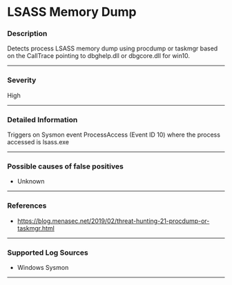 # LSASS Memory Dump
### Description

Detects process LSASS memory dump using procdump or taskmgr based on the CallTrace pointing to dbghelp.dll or dbgcore.dll for win10.

-------------------
### Severity

High

-------------------

### Detailed Information

Triggers on Sysmon event ProcessAccess (Event ID 10) where the process accessed is lsass.exe

-------------------

### Possible causes of false positives

- Unknown

-------------------
### References

- https://blog.menasec.net/2019/02/threat-hunting-21-procdump-or-taskmgr.html

-------------------
### Supported Log Sources

- Windows Sysmon

-------------------
